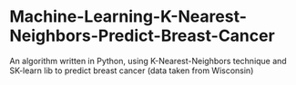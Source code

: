 # Machine-Learning-K-Nearest-Neighbors-Predict-Breast-Cancer
An algorithm written in Python, using K-Nearest-Neighbors technique and SK-learn lib to predict breast cancer (data taken from Wisconsin) 
